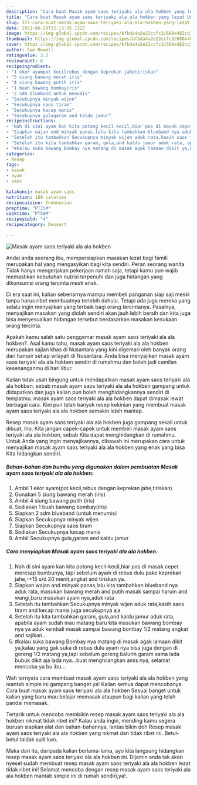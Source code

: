 ```yaml
---
description: "Cara buat Masak ayam saos teriyaki ala ala hokben yang lezat Untuk Jualan"
title: "Cara buat Masak ayam saos teriyaki ala ala hokben yang lezat Untuk Jualan"
slug: 377-cara-buat-masak-ayam-saos-teriyaki-ala-ala-hokben-yang-lezat-untuk-jualan
date: 2021-06-28T22:13:35.132Z
image: https://img-global.cpcdn.com/recipes/bfbda4a2e22ccfc3/680x482cq70/masak-ayam-saos-teriyaki-ala-ala-hokben-foto-resep-utama.jpg
thumbnail: https://img-global.cpcdn.com/recipes/bfbda4a2e22ccfc3/680x482cq70/masak-ayam-saos-teriyaki-ala-ala-hokben-foto-resep-utama.jpg
cover: https://img-global.cpcdn.com/recipes/bfbda4a2e22ccfc3/680x482cq70/masak-ayam-saos-teriyaki-ala-ala-hokben-foto-resep-utama.jpg
author: Sam Howell
ratingvalue: 3.3
reviewcount: 6
recipeingredient:
- "1 ekor ayampot kecilrebus dengan keprekan jahetiriskan"
- "5 siung bawang merah iris"
- "4 siung bawang putih iris"
- "1 buah bawang bombayiris"
- "2 sdm blueband untuk menumis"
- "Secukupnya minyak wijen"
- "Secukupnya saos tiram"
- "Secukupnya kecap manis"
- "Secukupnya gulagaram and kaldu jamur"
recipeinstructions:
- "Nah di sini ayam kan kita potong kecil-kecil,biar pas di masak cepet meresap bumbunya, tapi sebelum ayam di rebus dulu pake keprekan jahe,-+15 s/d 20 menit,angkat and tiriskan ya."
- "Siapkan wajan and minyak panas,lalu kita tambahkan blueband nya aduk rata, masukan bawang merah and putih masak sampai harum and wangi,baru masukan ayam nya,aduk rata"
- "Setelah itu tambahkan Secukupnya minyak wijen aduk rata,kasih saos tiram and kecap manis juga secukupnya aja"
- "Setelah itu kita tambahkan garam, gula,and kaldu jamur aduk rata, apabila ayam sudah mau matang baru kita masukan bawang bombay nya ya aduk kembali masak sampai bawang bombay 1/2 matang angkat and sajikan..."
- "#kalau suka bawang Bombay nya matang di masak agak lamaan dikit ya,kalau yang gak suka di rebus dulu ayam nya bisa juga dengan di goreng 1/2 matang ya,tapi sebelum goreng balurin garam sama lada bubuk dikit aja lada nya...buat menghilangkan amis nya, selamat mencoba ya bu ibu..."
categories:
- Resep
tags:
- masak
- ayam
- saos

katakunci: masak ayam saos 
nutrition: 189 calories
recipecuisine: Indonesian
preptime: "PT15M"
cooktime: "PT50M"
recipeyield: "4"
recipecategory: Dessert

---
```



![Masak ayam saos teriyaki ala ala hokben](https://img-global.cpcdn.com/recipes/bfbda4a2e22ccfc3/680x482cq70/masak-ayam-saos-teriyaki-ala-ala-hokben-foto-resep-utama.jpg)

Andai anda seorang ibu, mempersiapkan masakan lezat bagi famili merupakan hal yang mengasyikan bagi kita sendiri. Peran seorang  wanita Tidak hanya mengerjakan pekerjaan rumah saja, tetapi kamu pun wajib memastikan kebutuhan nutrisi terpenuhi dan juga hidangan yang dikonsumsi orang tercinta mesti enak.

Di era  saat ini, kalian sebenarnya mampu membeli panganan siap saji meski tanpa harus ribet membuatnya terlebih dahulu. Tetapi ada juga mereka yang selalu ingin menyajikan yang terbaik bagi orang tercintanya. Pasalnya, menyajikan masakan yang diolah sendiri akan jauh lebih bersih dan kita juga bisa menyesuaikan hidangan tersebut berdasarkan masakan kesukaan orang tercinta. 



Apakah kamu salah satu penggemar masak ayam saos teriyaki ala ala hokben?. Asal kamu tahu, masak ayam saos teriyaki ala ala hokben merupakan sajian khas di Nusantara yang kini digemari oleh banyak orang dari hampir setiap wilayah di Nusantara. Anda bisa menyajikan masak ayam saos teriyaki ala ala hokben sendiri di rumahmu dan boleh jadi camilan kesenanganmu di hari libur.

Kalian tidak usah bingung untuk mendapatkan masak ayam saos teriyaki ala ala hokben, sebab masak ayam saos teriyaki ala ala hokben gampang untuk didapatkan dan juga kalian pun boleh menghidangkannya sendiri di tempatmu. masak ayam saos teriyaki ala ala hokben dapat dimasak lewat berbagai cara. Kini pun telah banyak resep kekinian yang membuat masak ayam saos teriyaki ala ala hokben semakin lebih mantap.

Resep masak ayam saos teriyaki ala ala hokben juga gampang sekali untuk dibuat, lho. Kita jangan capek-capek untuk membeli masak ayam saos teriyaki ala ala hokben, sebab Kita dapat menghidangkan di rumahmu. Untuk Anda yang ingin menyajikannya, dibawah ini merupakan cara untuk menyajikan masak ayam saos teriyaki ala ala hokben yang enak yang bisa Kita hidangkan sendiri.

<!--inarticleads1-->

##### Bahan-bahan dan bumbu yang digunakan dalam pembuatan Masak ayam saos teriyaki ala ala hokben:

1. Ambil 1 ekor ayam(pot kecil,rebus dengan keprekan jahe,tiriskan)
1. Gunakan 5 siung bawang merah (iris)
1. Ambil 4 siung bawang putih (iris)
1. Sediakan 1 buah bawang bombay(iris)
1. Siapkan 2 sdm blueband (untuk menumis)
1. Siapkan Secukupnya minyak wijen
1. Siapkan Secukupnya saos tiram
1. Sediakan Secukupnya kecap manis
1. Ambil Secukupnya gula,garam and kaldu jamur




<!--inarticleads2-->

##### Cara menyiapkan Masak ayam saos teriyaki ala ala hokben:

1. Nah di sini ayam kan kita potong kecil-kecil,biar pas di masak cepet meresap bumbunya, tapi sebelum ayam di rebus dulu pake keprekan jahe,-+15 s/d 20 menit,angkat and tiriskan ya.
1. Siapkan wajan and minyak panas,lalu kita tambahkan blueband nya aduk rata, masukan bawang merah and putih masak sampai harum and wangi,baru masukan ayam nya,aduk rata
1. Setelah itu tambahkan Secukupnya minyak wijen aduk rata,kasih saos tiram and kecap manis juga secukupnya aja
1. Setelah itu kita tambahkan garam, gula,and kaldu jamur aduk rata, apabila ayam sudah mau matang baru kita masukan bawang bombay nya ya aduk kembali masak sampai bawang bombay 1/2 matang angkat and sajikan...
1. #kalau suka bawang Bombay nya matang di masak agak lamaan dikit ya,kalau yang gak suka di rebus dulu ayam nya bisa juga dengan di goreng 1/2 matang ya,tapi sebelum goreng balurin garam sama lada bubuk dikit aja lada nya...buat menghilangkan amis nya, selamat mencoba ya bu ibu...




Wah ternyata cara membuat masak ayam saos teriyaki ala ala hokben yang mantab simple ini gampang banget ya! Kalian semua dapat mencobanya. Cara buat masak ayam saos teriyaki ala ala hokben Sesuai banget untuk kalian yang baru mau belajar memasak ataupun bagi kalian yang telah pandai memasak.

Tertarik untuk mencoba membikin resep masak ayam saos teriyaki ala ala hokben nikmat tidak ribet ini? Kalau anda ingin, mending kamu segera buruan siapkan alat dan bahan-bahannya, lantas bikin deh Resep masak ayam saos teriyaki ala ala hokben yang nikmat dan tidak ribet ini. Betul-betul taidak sulit kan. 

Maka dari itu, daripada kalian berlama-lama, ayo kita langsung hidangkan resep masak ayam saos teriyaki ala ala hokben ini. Dijamin anda tak akan nyesel sudah membuat resep masak ayam saos teriyaki ala ala hokben lezat tidak ribet ini! Selamat mencoba dengan resep masak ayam saos teriyaki ala ala hokben mantab simple ini di rumah sendiri,ya!.

